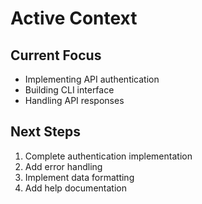 # Active Context

## Current Focus
- Implementing API authentication
- Building CLI interface
- Handling API responses

## Next Steps
1. Complete authentication implementation
2. Add error handling
3. Implement data formatting
4. Add help documentation